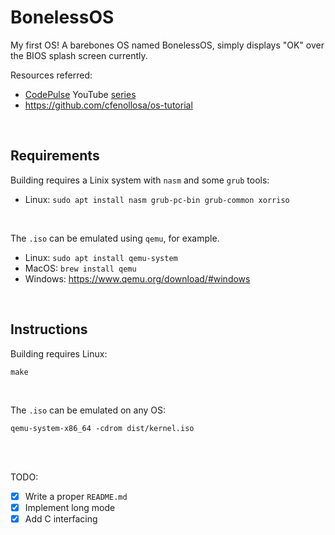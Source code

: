 # BonelessOS
My first OS! A barebones OS named BonelessOS, simply displays "OK" over the BIOS splash screen currently.  

Resources referred:
- [CodePulse](https://www.youtube.com/channel/UCUVahoidFA7F3Asfvamrm7w) YouTube [series](https://www.youtube.com/watch?v=FkrpUaGThTQ)
- https://github.com/cfenollosa/os-tutorial
<br>

## Requirements
Building requires a Linix system with `nasm` and some `grub` tools:  
- Linux: `sudo apt install nasm grub-pc-bin grub-common xorriso`
<br>

The `.iso` can be emulated using `qemu`, for example.  
- Linux: `sudo apt install qemu-system`  
- MacOS: `brew install qemu`  
- Windows: https://www.qemu.org/download/#windows
<br>

## Instructions  
Building requires Linux:
```
make
```
<br>

The `.iso` can be emulated on any OS:
```
qemu-system-x86_64 -cdrom dist/kernel.iso
```
<br>
<br>
  
TODO:
- [x] Write a proper `README.md`
- [x] Implement long mode
- [x] Add C interfacing
